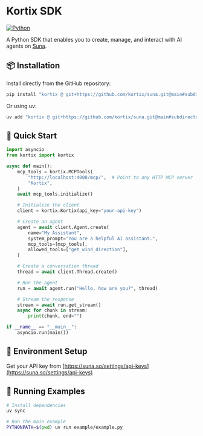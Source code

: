 # Kortix SDK

[![Python](https://img.shields.io/badge/python-3.11+-blue.svg)](https://python.org)

A Python SDK that enables you to create, manage, and interact with AI agents on [Suna](https://suna.so).

## 📦 Installation

Install directly from the GitHub repository:

```bash
pip install "kortix @ git+https://github.com/kortix/suna.git@main#subdirectory=sdk"
```

Or using uv:

```bash
uv add "kortix @ git+https://github.com/kortix/suna.git@main#subdirectory=sdk"
```

## 🔧 Quick Start

```python
import asyncio
from kortix import kortix

async def main():
    mcp_tools = kortix.MCPTools(
        "http://localhost:4000/mcp/",  # Point to any HTTP MCP server
        "Kortix",
    )
    await mcp_tools.initialize()

    # Initialize the client
    client = kortix.Kortix(api_key="your-api-key")

    # Create an agent
    agent = await client.Agent.create(
        name="My Assistant",
        system_prompt="You are a helpful AI assistant.",
        mcp_tools=[mcp_tools],
        allowed_tools=["get_wind_direction"],
    )

    # Create a conversation thread
    thread = await client.Thread.create()

    # Run the agent
    run = await agent.run("Hello, how are you?", thread)

    # Stream the response
    stream = await run.get_stream()
    async for chunk in stream:
        print(chunk, end="")

if __name__ == "__main__":
    asyncio.run(main())
```

## 🔑 Environment Setup

Get your API key from [https://suna.so/settings/api-keys](https://suna.so/settings/api-keys)

## 🧪 Running Examples

```bash
# Install dependencies
uv sync

# Run the main example
PYTHONPATH=$(pwd) uv run example/example.py
```

